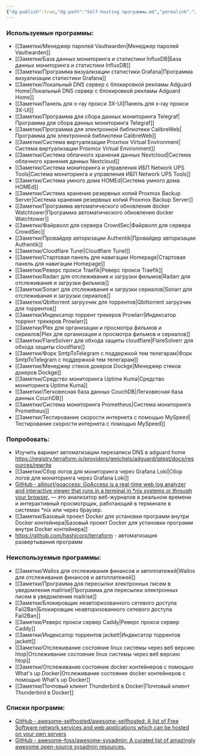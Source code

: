 ```yaml
---
{"dg-publish":true,"dg-path":"Self-hosting программы.md","permalink":"/self-hosting-programmy/","created":"2024-07-14"}
---
```


### Используемые программы:
- [[Заметки/Менеджер паролей Vaultwarden\|Менеджер паролей Vaultwarden]]
- [[Заметки/База данных мониторинга и статистики InfluxDB\|База данных мониторинга и статистики InfluxDB]]
- [[Заметки/Программа визуализации статистики Grafana\|Программа визуализации статистики Grafana]]
- [[Заметки/Локальный DNS сервер с блокировкой рекламы Adguard Home\|Локальный DNS сервер с блокировкой рекламы Adguard Home]]
- [[Заметки/Панель для x-ray прокси 3X-UI\|Панель для x-ray прокси 3X-UI]]
- [[Заметки/Программа для сбора данных мониторинга Telegraf\|Программа для сбора данных мониторинга Telegraf]]
- [[Заметки/Программа для электронной библиотеки CalibreWeb\|Программа для электронной библиотеки CalibreWeb]]
- [[Заметки/Система виртуализации Proxmox Virtual Environment\|Система виртуализации Proxmox Virtual Environment]]
- [[Заметки/Система облачного хранения данных Nextcloud\|Система облачного хранения данных Nextcloud]]
- [[Заметки/Система мониторинга и управления ИБП Network UPS Tools\|Система мониторинга и управления ИБП Network UPS Tools]]
- [[Заметки/Система умного дома HOMEd\|Система умного дома HOMEd]]
- [[Заметки/Система хранения резервных копий Proxmox Backup Server\|Система хранения резервных копий Proxmox Backup Server]]
- [[Заметки/Программа автоматического обновления docker Watchtower\|Программа автоматического обновления docker Watchtower]]
- [[Заметки/Файрволл для сервера CrowdSec\|Файрволл для сервера CrowdSec]]
- [[Заметки/Провайдер авторизации Authentik\|Провайдер авторизации Authentik]]
- [[Заметки/Cloudflare Tunel\|Cloudflare Tunel]]
- [[Заметки/Стартовая панель для навигации Homepage\|Стартовая панель для навигации Homepage]]
- [[Заметки/Реверс прокси Traefik\|Реверс прокси Traefik]]
- [[Заметки/Radarr для отслеживания и загрузки фильмов\|Radarr для отслеживания и загрузки фильмов]]
- [[Заметки/Sonarr для отслеживания и загрузки сериалов\|Sonarr для отслеживания и загрузки сериалов]]
- [[Заметки/Qbittorrent загрузчик для торрентов\|Qbittorrent загрузчик для торрентов]]
- [[Заметки/Индексатор торрент трекеров Prowlarr\|Индексатор торрент трекеров Prowlarr]]
- [[Заметки/Plex для организации и просмотра фильмов и сериалов\|Plex для организации и просмотра фильмов и сериалов]]
- [[Заметки/FlareSolverr для обхода защиты cloudflare\|FlareSolverr для обхода защиты cloudflare]]
- [[Заметки/Форк SmtpToTelegram с поддержкой тем телегарам\|Форк SmtpToTelegram с поддержкой тем телегарам]]
- [[Заметки/Менеджер стеков докеров Dockge\|Менеджер стеков докеров Dockge]]
- [[Заметки/Средство мониторинга Uptime Kuma\|Средство мониторинга Uptime Kuma]]
- [[Заметки/Легковесная база данных CouchDB\|Легковесная база данных CouchDB]]
- [[Заметки/Система мониторинга Prometheus\|Система мониторинга Prometheus]]
- [[Заметки/Тестирование скорости интернета с помощью MySpeed\|Тестирование скорости интернета с помощью MySpeed]]
### Попробовать:
- Изучить вариант автоматизации перезаписи DNS в adguard home https://registry.terraform.io/providers/gmichels/adguard/latest/docs/resources/rewrite
- [[Заметки/Сбор логов для мониторинга через Grafana Loki\|Сбор логов для мониторинга через Grafana Loki]]
- [GitHub - allinurl/goaccess: GoAccess is a real-time web log analyzer and interactive viewer that runs in a terminal in \*nix systems or through your browser.](https://github.com/allinurl/goaccess) — это анализатор веб-журналов в реальном времени и интерактивный просмотрщик, работающий в терминале в системах *nix или через браузер.
- [[Заметки/Базовый проект Docker для установки программ внутри Docker контейнера\|Базовый проект Docker для установки программ внутри Docker контейнера]]
- https://github.com/hashicorp/terraform - автоматизация развертывания программ
### Неиспользуемые программы:
- [[Заметки/Wallos  для отслеживания финансов и автоплатежей\|Wallos  для отслеживания финансов и автоплатежей]]
- [[Заметки/Программа для пересылки электронных писем в уведомления mailrise\|Программа для пересылки электронных писем в уведомления mailrise]]
- [[Заметки/Блокировщик неавторизованного сетевого доступа Fail2Ban\|Блокировщик неавторизованного сетевого доступа Fail2Ban]]
- [[Заметки/Реверс прокси сервер Caddy\|Реверс прокси сервер Caddy]]
- [[Заметки/Индексатор торрентов jackett\|Индексатор торрентов jackett]]
- [[Заметки/Отслеживание состояние linux системы через веб версию htop\|Отслеживание состояние linux системы через веб версию htop]]
- [[Заметки/Отслеживание состояние docker контейнеров с помощью What's up Docker\|Отслеживание состояние docker контейнеров с помощью What's up Docker]]
- [[Заметки/Почтовый клиент Thunderbird в Docker\|Почтовый клиент Thunderbird в Docker]]
### Списки программ:
- [GitHub - awesome-selfhosted/awesome-selfhosted: A list of Free Software network services and web applications which can be hosted on your own servers](https://github.com/awesome-selfhosted/awesome-selfhosted)
- [GitHub - awesome-foss/awesome-sysadmin: A curated list of amazingly awesome open-source sysadmin resources.](https://github.com/awesome-foss/awesome-sysadmin)
